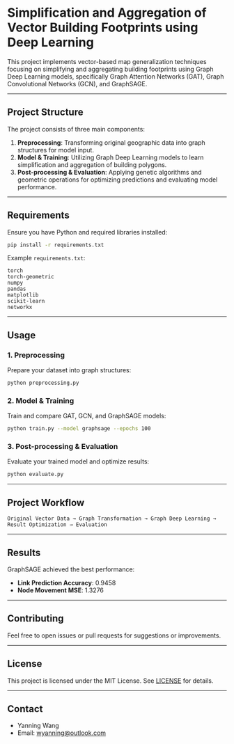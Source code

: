 # Simplification and Aggregation of Vector Building Footprints using Deep Learning

This project implements vector-based map generalization techniques focusing on simplifying and aggregating building footprints using Graph Deep Learning models, specifically Graph Attention Networks (GAT), Graph Convolutional Networks (GCN), and GraphSAGE.

---

## Project Structure

The project consists of three main components:

1. **Preprocessing**: Transforming original geographic data into graph structures for model input.
2. **Model & Training**: Utilizing Graph Deep Learning models to learn simplification and aggregation of building polygons.
3. **Post-processing & Evaluation**: Applying genetic algorithms and geometric operations for optimizing predictions and evaluating model performance.

---

## Requirements

Ensure you have Python and required libraries installed:

```bash
pip install -r requirements.txt
```

Example `requirements.txt`:

```
torch
torch-geometric
numpy
pandas
matplotlib
scikit-learn
networkx
```

---

## Usage

### 1. Preprocessing

Prepare your dataset into graph structures:

```bash
python preprocessing.py
```

### 2. Model & Training

Train and compare GAT, GCN, and GraphSAGE models:

```bash
python train.py --model graphsage --epochs 100
```

### 3. Post-processing & Evaluation

Evaluate your trained model and optimize results:

```bash
python evaluate.py
```

---

## Project Workflow

```
Original Vector Data → Graph Transformation → Graph Deep Learning → Result Optimization → Evaluation
```

---

## Results

GraphSAGE achieved the best performance:
- **Link Prediction Accuracy**: 0.9458
- **Node Movement MSE**: 1.3276

---

## Contributing

Feel free to open issues or pull requests for suggestions or improvements.

---

## License

This project is licensed under the MIT License. See [LICENSE](LICENSE) for details.

---

## Contact

- Yanning Wang
- Email: wyanning@outlook.com


